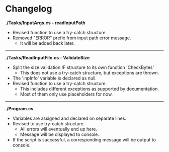 # Changelog

**./Tasks/InputArgs.cs - readInputPath**
* Revised function to use a try-catch structure.
* Removed "ERROR" prefix from input path error message.
	* It will be added back later.

---

**./Tasks/ReadInputFile.cs - ValidateSize**
* Split the size validation IF structure to its own function 'CheckBytes'
	* This does not use a try-catch structure, but exceptions are thrown.
* The 'inpInfo' variable is declared as null.
* Revised function to use a try-catch structure.
	* This includes different exceptions as supported by documentation.
	* Most of them only use placeholders for now.

---

**./Program.cs**
* Variables are assigned and declared on separate lines.
* Revised to use try-catch structure.
	* All errors will eventually end up here.
	* Message will be displayed to console.
* If the script is successful, a corresponding message will be output to console.
